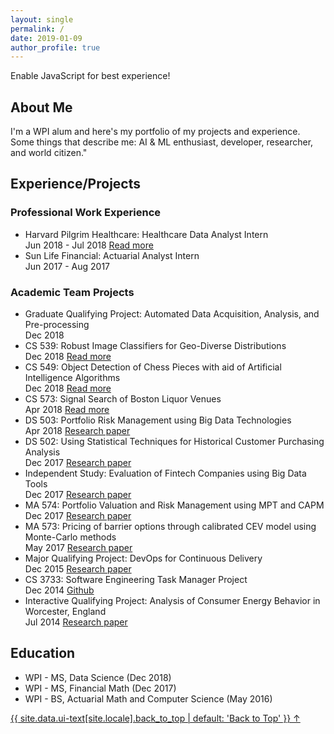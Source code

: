 ```yaml
---
layout: single
permalink: /
date: 2019-01-09
author_profile: true
---
```


<noscript><p class="notice--warning">Enable JavaScript for best experience!</p></noscript>

<h2 id="about">About Me</h2>

<p>
I'm a WPI alum and here's my portfolio of my projects and experience. Some things that describe me: AI & ML enthusiast, developer, researcher, and world citizen."</p>

<h2 id="projects">Experience/Projects</h2>

<h3 id="acad">Professional Work Experience</h3>
<ul class="ul1">
    <li>Harvard Pilgrim Healthcare: Healthcare Data Analyst Intern</li>
        <i class="fa fa-calendar fa-fw"></i> Jun 2018 - Jul 2018
        <a class="a_class" href="/hphc/">
            <i class="fa fa-link fa-fw"></i> Read more
        </a>
    <li>Sun Life Financial: Actuarial Analyst Intern</li>
        <i class="fa fa-calendar fa-fw"></i> Jun 2017 - Aug 2017
</ul>

<h3 id="acad">Academic Team Projects</h3>
<ul class="ul1">
    <li>Graduate Qualifying Project: Automated Data Acquisition, Analysis, and Pre-processing</li>
        <i class="fa fa-calendar fa-fw"></i> Dec 2018
    <li>CS 539: Robust Image Classifiers for Geo-Diverse Distributions</li>
        <i class="fa fa-calendar fa-fw"></i> Dec 2018
        <a class="a_class" href="/blog/PythonProjectsJanMeetup/">
            <i class="fa fa-link fa-fw"></i> Read more
        </a>
    <li>CS 549: Object Detection of Chess Pieces with aid of Artificial Intelligence Algorithms</li>
        <i class="fa fa-calendar fa-fw"></i> Dec 2018
        <a class="a_class" href="/blog/PythonProjectsJanMeetup/">
            <i class="fa fa-link fa-fw"></i> Read more
        </a>
    <li>CS 573: Signal Search of Boston Liquor Venues</li>
        <i class="fa fa-calendar fa-fw"></i> Apr 2018
        <a class="a_class" href="/proj/datavisfinal/">
            <i class="fa fa-link fa-fw"></i> Read more
        </a>
    <li>DS 503: Portfolio Risk Management using Big Data Technologies</li>
        <i class="fa fa-calendar fa-fw"></i> Apr 2018
        <a class="a_class" href="/assets/img/Final_Proposal_503.pdf" target="_blank">
            <i class="fa fa-book fa-fw"></i> Research paper
        </a>
    <li>DS 502: Using Statistical Techniques for Historical Customer Purchasing Analysis</li>
        <i class="fa fa-calendar fa-fw"></i> Dec 2017
        <a class="a_class" href="/assets/img/DS502-FINAL_Paper.pdf" target="_blank">
            <i class="fa fa-book fa-fw"></i> Research paper
        </a>
    <li>Independent Study: Evaluation of Fintech Companies using Big Data Tools</li>
        <i class="fa fa-calendar fa-fw"></i> Dec 2017
        <a class="a_class" href="/assets/img/Fintech-Graduate-Final-Report_V2-draft.pdf" target="_blank">
            <i class="fa fa-book fa-fw"></i> Research paper
        </a>
    <li>MA 574: Portfolio Valuation and Risk Management using MPT and CAPM</li>
        <i class="fa fa-calendar fa-fw"></i> Dec 2017
        <a class="a_class" href="/assets/img/MA_574_Final_Report.pdf" target="_blank">
            <i class="fa fa-book fa-fw"></i> Research paper
        </a>
    <li>MA 573: Pricing of barrier options through calibrated CEV model using Monte-Carlo methods</li>
        <i class="fa fa-calendar fa-fw"></i> May 2017
        <a class="a_class" href="/assets/img/ma573_project(FINAL).pdf" target="_blank">
            <i class="fa fa-book fa-fw"></i> Research paper
        </a>
    <li>Major Qualifying Project: DevOps for Continuous Delivery</li>
        <i class="fa fa-calendar fa-fw"></i> Dec 2015
        <a class="a_class" href="/assets/img/WallSt_Barclays2_paper_final_withMathMQP.pdf" target="_blank">
            <i class="fa fa-book fa-fw"></i> Research paper
        </a>
    <li>CS 3733: Software Engineering Task Manager Project</li>
        <i class="fa fa-calendar fa-fw"></i> Dec 2014
        <a class="a_class" href="https://github.com/SixAppeal/wpi-suite" target="_blank">
            <i class="fa fa-code fa-fw"></i> Github
        </a>
    <li>Interactive Qualifying Project: Analysis of Consumer Energy Behavior in Worcester, England</li>
        <i class="fa fa-calendar fa-fw"></i> Jul 2014
        <a class="a_class" href="/assets/img/Analyis_of_consumer_energy_behavior_in_the_Arboretum_IQP.pdf" target="_blank">
            <i class="fa fa-book fa-fw"></i> Research paper
        </a>
    
</ul>

<h2 id="education">Education</h2>

<ul>
    <li>WPI - MS, Data Science (Dec 2018)</li>
    <li>WPI - MS, Financial Math (Dec 2017)</li>
    <li>WPI - BS, Actuarial Math and Computer Science (May 2016)</li>
</ul>

<a href="#page-title" class="back-to-top"> {{ site.data.ui-text[site.locale].back_to_top | default: 'Back to Top' }} &uarr;
</a>



